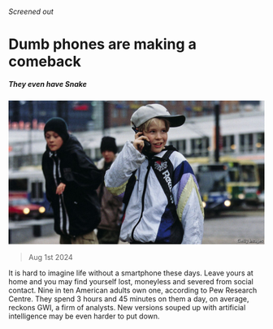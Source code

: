 ###### Screened out

# Dumb phones are making a comeback 

##### They even have Snake 

![image](images/20240803_WBP003.jpg) 

> Aug 1st 2024 

It is hard to imagine life without a smartphone these days. Leave yours at home and you may find yourself lost, moneyless and severed from social contact. Nine in ten American adults own one, according to Pew Research Centre. They spend 3 hours and 45 minutes on them a day, on average, reckons GWI, a firm of analysts. New versions souped up with artificial intelligence may be even harder to put down.

